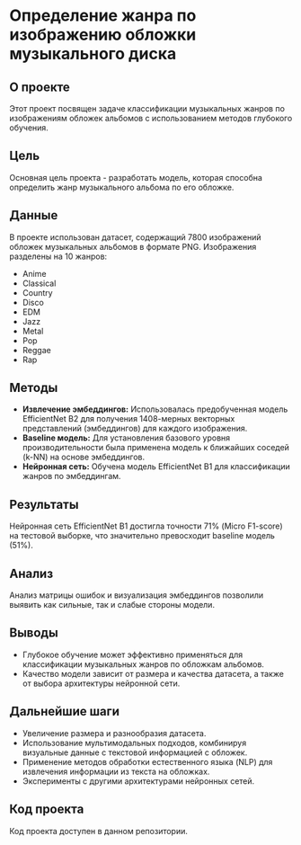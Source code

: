 # Определение жанра по изображению обложки музыкального диска

## О проекте
Этот проект посвящен задаче классификации музыкальных жанров по изображениям обложек альбомов с использованием методов глубокого обучения.

## Цель
Основная цель проекта - разработать модель, которая способна определить жанр музыкального альбома по его обложке.

## Данные
В проекте использован датасет, содержащий 7800 изображений обложек музыкальных альбомов в формате PNG. Изображения разделены на 10 жанров:
- Anime
- Classical
- Country
- Disco
- EDM
- Jazz
- Metal
- Pop
- Reggae
- Rap

## Методы
- **Извлечение эмбеддингов:** Использовалась предобученная модель EfficientNet B2 для получения 1408-мерных векторных представлений (эмбеддингов) для каждого изображения.
- **Baseline модель:** Для установления базового уровня производительности была применена модель к ближайших соседей (k-NN) на основе эмбеддингов.
- **Нейронная сеть:** Обучена модель EfficientNet B1 для классификации жанров по эмбеддингам.

## Результаты
Нейронная сеть EfficientNet B1 достигла точности 71% (Micro F1-score) на тестовой выборке, что значительно превосходит baseline модель (51%).

## Анализ
Анализ матрицы ошибок и визуализация эмбеддингов позволили выявить как сильные, так и слабые стороны модели.

## Выводы
- Глубокое обучение может эффективно применяться для классификации музыкальных жанров по обложкам альбомов.
- Качество модели зависит от размера и качества датасета, а также от выбора архитектуры нейронной сети.

## Дальнейшие шаги
- Увеличение размера и разнообразия датасета.
- Использование мультимодальных подходов, комбинируя визуальные данные с текстовой информацией с обложек.
- Применение методов обработки естественного языка (NLP) для извлечения информации из текста на обложках.
- Эксперименты с другими архитектурами нейронных сетей.

## Код проекта
Код проекта доступен в данном репозитории.

